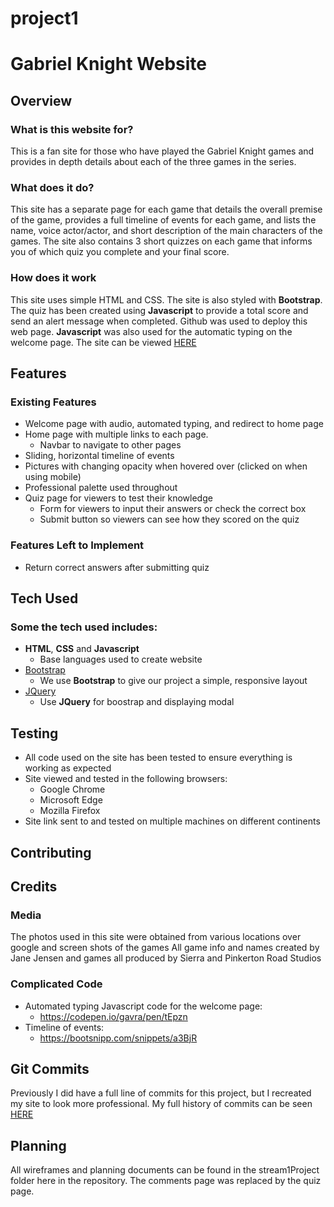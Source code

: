 # project1
# Gabriel Knight Website
 
## Overview
 
### What is this website for?
 
This is a fan site for those who have played the Gabriel Knight games and provides in depth details about each of the three games in the series. 
 
### What does it do?
 
This site has a separate page for each game that details the overall premise of the game, provides a full timeline of events for each game, and lists the name, voice actor/actor, and short description of the main characters of the games. The site also contains 3 short quizzes on each game that informs you of which quiz you complete and your final score.
 
### How does it work
 
This site uses simple HTML and CSS. The site is also styled with **Bootstrap**. The quiz has been created using **Javascript** to provide a total score and send an alert message when completed. Github was used to deploy this web page. **Javascript** was also used for the automatic typing on the welcome page. The site can be viewed [HERE]()

## Features
 
### Existing Features
- Welcome page with audio, automated typing, and redirect to home page
- Home page with multiple links to each page.
  - Navbar to navigate to other pages
- Sliding, horizontal timeline of events
- Pictures with changing opacity when hovered over (clicked on when using mobile)
- Professional palette used throughout
- Quiz page for viewers to test their knowledge
    - Form for viewers to input their answers or check the correct box
    - Submit button so viewers can see how they scored on the quiz

### Features Left to Implement
- Return correct answers after submitting quiz

## Tech Used

### Some the tech used includes:
- **HTML**, **CSS** and **Javascript**
  - Base languages used to create website
- [Bootstrap](http://getbootstrap.com/)
    - We use **Bootstrap** to give our project a simple, responsive layout
- [JQuery](https://jquery.com)
    - Use **JQuery** for boostrap and displaying modal

## Testing
- All code used on the site has been tested to ensure everything is working as expected
- Site viewed and tested in the following browsers:
  - Google Chrome
  - Microsoft Edge
  - Mozilla Firefox
- Site link sent to and tested on multiple machines on different continents

## Contributing
 

## Credits

### Media
The photos used in this site were obtained from various locations over google and screen shots of the games
All game info and names created by Jane Jensen and games all produced by Sierra and Pinkerton Road Studios

### Complicated Code
- Automated typing Javascript code for the welcome page:
    - https://codepen.io/gavra/pen/tEpzn
- Timeline of events:
    - https://bootsnipp.com/snippets/a3BjR


## Git Commits
Previously I did have a full line of commits for this project, but I recreated my site to look more professional. My full history of commits can be seen [HERE](https://github.com/RMSchrader1994/project1)

## Planning
All wireframes and planning documents can be found in the stream1Project folder here in the repository. The comments page was replaced by the quiz page.